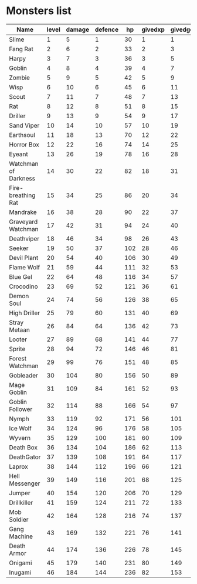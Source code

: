 # Monsters list

| Name                 | level | damage | defence | hp  | givedxp | givedgold |
| -------------------- | ----- | ------ | ------- | --- | ------- | --------- |
| Slime                | 1     | 5      | 1       | 30  | 1       | 1         |
| Fang Rat             | 2     | 6      | 2       | 33  | 2       | 3         |
| Harpy                | 3     | 7      | 3       | 36  | 3       | 5         |
| Goblin               | 4     | 8      | 4       | 39  | 4       | 7         |
| Zombie               | 5     | 9      | 5       | 42  | 5       | 9         |
| Wisp                 | 6     | 10     | 6       | 45  | 6       | 11        |
| Scout                | 7     | 11     | 7       | 48  | 7       | 13        |
| Rat                  | 8     | 12     | 8       | 51  | 8       | 15        |
| Driller              | 9     | 13     | 9       | 54  | 9       | 17        |
| Sand Viper           | 10    | 14     | 10      | 57  | 10      | 19        |
| Earthsoul            | 11    | 18     | 13      | 70  | 12      | 22        |
| Horror Box           | 12    | 22     | 16      | 74  | 14      | 25        |
| Eyeant               | 13    | 26     | 19      | 78  | 16      | 28        |
| Watchman of Darkness | 14    | 30     | 22      | 82  | 18      | 31        |
| Fire-breathing Rat   | 15    | 34     | 25      | 86  | 20      | 34        |
| Mandrake             | 16    | 38     | 28      | 90  | 22      | 37        |
| Graveyard Watchman   | 17    | 42     | 31      | 94  | 24      | 40        |
| Deathviper           | 18    | 46     | 34      | 98  | 26      | 43        |
| Seeker               | 19    | 50     | 37      | 102 | 28      | 46        |
| Devil Plant          | 20    | 54     | 40      | 106 | 30      | 49        |
| Flame Wolf           | 21    | 59     | 44      | 111 | 32      | 53        |
| Blue Gel             | 22    | 64     | 48      | 116 | 34      | 57        |
| Crocodino            | 23    | 69     | 52      | 121 | 36      | 61        |
| Demon Soul           | 24    | 74     | 56      | 126 | 38      | 65        |
| High Driller         | 25    | 79     | 60      | 131 | 40      | 69        |
| Stray Metaan         | 26    | 84     | 64      | 136 | 42      | 73        |
| Looter               | 27    | 89     | 68      | 141 | 44      | 77        |
| Sprite               | 28    | 94     | 72      | 146 | 46      | 81        |
| Forest Watchman      | 29    | 99     | 76      | 151 | 48      | 85        |
| Gobleader            | 30    | 104    | 80      | 156 | 50      | 89        |
| Mage Goblin          | 31    | 109    | 84      | 161 | 52      | 93        |
| Goblin Follower      | 32    | 114    | 88      | 166 | 54      | 97        |
| Nymph                | 33    | 119    | 92      | 171 | 56      | 101       |
| Ice Wolf             | 34    | 124    | 96      | 176 | 58      | 105       |
| Wyvern               | 35    | 129    | 100     | 181 | 60      | 109       |
| Death Box            | 36    | 134    | 104     | 186 | 62      | 113       |
| DeathGator           | 37    | 139    | 108     | 191 | 64      | 117       |
| Laprox               | 38    | 144    | 112     | 196 | 66      | 121       |
| Hell Messenger       | 39    | 149    | 116     | 201 | 68      | 125       |
| Jumper               | 40    | 154    | 120     | 206 | 70      | 129       |
| Drillkiller          | 41    | 159    | 124     | 211 | 72      | 133       |
| Mob Soldier          | 42    | 164    | 128     | 216 | 74      | 137       |
| Gang Machine         | 43    | 169    | 132     | 221 | 76      | 141       |
| Death Armor          | 44    | 174    | 136     | 226 | 78      | 145       |
| Onigami              | 45    | 179    | 140     | 231 | 80      | 149       |
| Inugami              | 46    | 184    | 144     | 236 | 82      | 153       |
